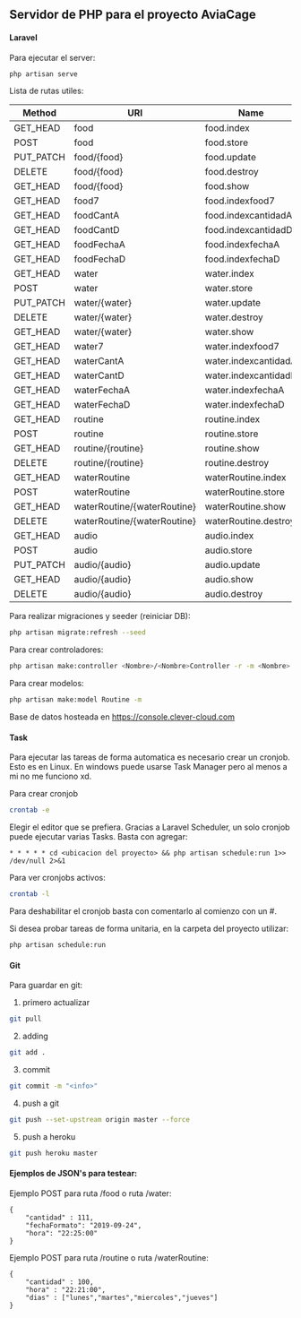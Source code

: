 ## Servidor de PHP para el proyecto AviaCage
#### Laravel
Para ejecutar el server:

```bash
php artisan serve
```

Lista de rutas utiles:

| Method    |          URI           |        Name         | Action                                                  | Middleware |
|-----------|------------------------|---------------------|---------------------------------------------------------|------------|
| GET_HEAD  | food                   | food.index          | App\Http\Controllers\Food\FoodController@index          | api        |
| POST      | food                   | food.store          | App\Http\Controllers\Food\FoodController@store          | api        |
| PUT_PATCH | food/{food}            | food.update         | App\Http\Controllers\Food\FoodController@update         | api        |
| DELETE    | food/{food}            | food.destroy        | App\Http\Controllers\Food\FoodController@destroy        | api        |
| GET_HEAD  | food/{food}            | food.show           | App\Http\Controllers\Food\FoodController@show           | api        |
| GET_HEAD  | food7                  | food.indexfood7     | App\Http\Controllers\Food\FoodController@indexfood7     | api        |
| GET_HEAD  | foodCantA              | food.indexcantidadA | App\Http\Controllers\Food\FoodController@indexcantidadA | api        |
| GET_HEAD  | foodCantD              | food.indexcantidadD | App\Http\Controllers\Food\FoodController@indexcantidadD | api        |
| GET_HEAD  | foodFechaA             | food.indexfechaA    | App\Http\Controllers\Food\FoodController@indexfechaA    | api        |
| GET_HEAD  | foodFechaD             | food.indexfechaD    | App\Http\Controllers\Food\FoodController@indexfechaD    | api        |
| GET_HEAD  | water                   | water.index          | App\Http\Controllers\Water\WaterController@index          | api        |
| POST      | water                   | water.store          | App\Http\Controllers\Water\WaterController@store          | api        |
| PUT_PATCH | water/{water}            | water.update         | App\Http\Controllers\Water\WaterController@update         | api        |
| DELETE    | water/{water}            | water.destroy        | App\Http\Controllers\Water\WaterController@destroy        | api        |
| GET_HEAD  | water/{water}            | water.show           | App\Http\Controllers\Water\WaterController@show           | api        |
| GET_HEAD  | water7                  | water.indexfood7     | App\Http\Controllers\Water\WaterController@indexfood7     | api        |
| GET_HEAD  | waterCantA              | water.indexcantidadA | App\Http\Controllers\Water\WaterController@indexcantidadA | api        |
| GET_HEAD  | waterCantD              | water.indexcantidadD | App\Http\Controllers\Water\WaterController@indexcantidadD | api        |
| GET_HEAD  | waterFechaA             | water.indexfechaA    | App\Http\Controllers\Water\WaterController@indexfechaA    | api        |
| GET_HEAD  | waterFechaD             | water.indexfechaD    | App\Http\Controllers\Water\WaterController@indexfechaD    | api        |
| GET_HEAD  | routine                | routine.index       | App\Http\Controllers\Routine\RoutineController@index    | api        |
| POST      | routine                | routine.store       | App\Http\Controllers\Routine\RoutineController@store    | api        |
| GET_HEAD  | routine/{routine}      | routine.show        | App\Http\Controllers\Routine\RoutineController@show     | api        |
| DELETE    | routine/{routine}      | routine.destroy     | App\Http\Controllers\Routine\RoutineController@destroy  | api        |
| GET_HEAD  | waterRoutine           | waterRoutine.index       | App\Http\Controllers\WaterRoutine\WaterRoutineController@index    | api        |
| POST      | waterRoutine           | waterRoutine.store       | App\Http\Controllers\WaterRoutine\WaterRoutineController@store    | api        |
| GET_HEAD  | waterRoutine/{waterRoutine}      | waterRoutine.show        | App\Http\Controllers\WaterRoutine\WaterRoutineController@show     | api        |
| DELETE    | waterRoutine/{waterRoutine}      | waterRoutine.destroy     | App\Http\Controllers\WaterRoutine\WaterRoutineController@destroy  | api        |
| GET_HEAD  | audio                  | audio.index         | App\Http\Controllers\Audio\AudioController@index        | api        |
| POST      | audio                  | audio.store         | App\Http\Controllers\Audio\AudioController@store        | api        |
| PUT_PATCH | audio/{audio}          | audio.update        | App\Http\Controllers\Audio\AudioController@update       | api        |
| GET_HEAD  | audio/{audio}          | audio.show          | App\Http\Controllers\Audio\AudioController@show         | api        |
| DELETE    | audio/{audio}          | audio.destroy       | App\Http\Controllers\Audio\AudioController@destroy      | api        |



Para realizar migraciones y seeder (reiniciar DB):

```bash
php artisan migrate:refresh --seed
```

Para crear controladores:
```bash
php artisan make:controller <Nombre>/<Nombre>Controller -r -m <Nombre>
```

Para crear modelos:
```bash
php artisan make:model Routine -m
```


Base de datos hosteada en https://console.clever-cloud.com

#### Task
Para ejecutar las tareas de forma automatica es necesario crear un cronjob. Esto es en Linux. En windows puede usarse Task Manager pero al menos a mi no me funciono xd.

Para crear cronjob
```bash
crontab -e
```
Elegir el editor que se prefiera. Gracias a Laravel Scheduler, un solo cronjob puede ejecutar varias Tasks. Basta con agregar:
```
* * * * * cd <ubicacion del proyecto> && php artisan schedule:run 1>> /dev/null 2>&1
```

Para ver cronjobs activos:
```bash
crontab -l
```

Para deshabilitar el cronjob basta con comentarlo al comienzo con un #.

Si desea probar tareas de forma unitaria, en la carpeta del proyecto utilizar:
```bash
php artisan schedule:run
```





#### Git

Para guardar en git:
1) primero actualizar
```bash
git pull
```
2) adding
```bash
git add .
```
3) commit
```bash
git commit -m "<info>"
```
4) push a git
```bash
git push --set-upstream origin master --force
```
5) push a heroku
```bash
git push heroku master
```

#### Ejemplos de JSON's para testear:

Ejemplo POST para ruta /food o ruta /water:
```
{
	"cantidad" : 111,
	"fechaFormato": "2019-09-24",
	"hora": "22:25:00"
}
```

Ejemplo POST para ruta /routine o ruta /waterRoutine:
```
{
	"cantidad" : 100,
	"hora" : "22:21:00",
	"dias" : ["lunes","martes","miercoles","jueves"]
}
```

